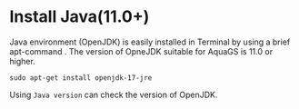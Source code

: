  # Install Java(11.0+)
 Java environment (OpenJDK) is easily installed in Terminal by using a brief apt-command . The version of OpneJDK  suitable for AquaGS is 11.0 or higher.  
 ```shell
 sudo apt-get install openjdk-17-jre
 ```
Using ```Java version``` can check the version of OpenJDK.